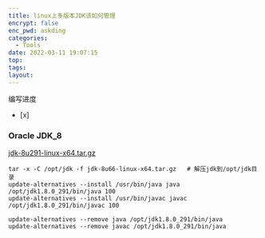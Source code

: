 ```yaml
---
title: linux上多版本JDK该如何管理
encrypt: false
enc_pwd: askding
categories:
  - Tools
date: 2022-03-11 19:07:15
top:
tags:
layout:
---
```

编写进度
- [x] 
 
### Oracle JDK_8 

[jdk-8u291-linux-x64.tar.gz](https://www.oracle.com/java/technologies/downloads/#java8)

```shell
tar -x -C /opt/jdk -f jdk-8u66-linux-x64.tar.gz   # 解压jdk到/opt/jdk目录
update-alternatives --install /usr/bin/java java /opt/jdk1.8.0_291/bin/java 100   
update-alternatives --install /usr/bin/javac javac /opt/jdk1.8.0_291/bin/javac 100

update-alternatives --remove java /opt/jdk1.8.0_291/bin/java
update-alternatives --remove javac /opt/jdk1.8.0_291/bin/java
```
